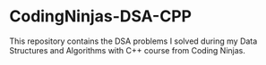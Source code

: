 # CodingNinjas-DSA-CPP

This repository contains the DSA problems I solved during my Data Structures and Algorithms with C++ course from Coding Ninjas. 
